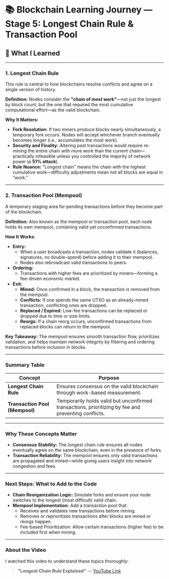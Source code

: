 # 📚 Blockchain Learning Journey — Stage 5: Longest Chain Rule & Transaction Pool

## 📖 What I Learned

---

### 1. Longest Chain Rule

This rule is central to how blockchains resolve conflicts and agree on a single version of history.

**Definition:** Nodes consider the **"chain of most work"**—not just the longest by block count, but the one that required the most cumulative computational effort—as the valid blockchain.

**Why It Matters:**

* **Fork Resolution:** If two miners produce blocks nearly simultaneously, a temporary fork occurs. Nodes will accept whichever branch eventually becomes longer (i.e., accumulates the most work).
* **Security and Finality:** Altering past transactions would require re-mining the entire chain with more work than the current chain—practically infeasible unless you controlled the majority of network power (a **51% attack**).
* **Rule Nuance:** "Longest chain" means the chain with the highest cumulative work—difficulty adjustments mean not all blocks are equal in “work.”

---

### 2. Transaction Pool (Mempool)

A temporary staging area for pending transactions before they become part of the blockchain.

**Definition:** Also known as the mempool or transaction pool, each node holds its own mempool, containing valid yet unconfirmed transactions.

**How It Works:**

* **Entry:**
    * When a user broadcasts a transaction, nodes validate it (balances, signatures, no double-spend) before adding it to their mempool.
    * Nodes also rebroadcast valid transactions to peers.
* **Ordering:**
    * Transactions with higher fees are prioritized by miners—forming a fee-driven economic market.
* **Exit:**
    * **Mined:** Once confirmed in a block, the transaction is removed from the mempool.
    * **Conflicts:** If one spends the same UTXO as an already-mined transaction, conflicting ones are dropped.
    * **Replaced / Expired:** Low-fee transactions can be replaced or dropped due to time or size limits.
    * **Reorgs:** If a chain reorg occurs, unconfirmed transactions from replaced blocks can return to the mempool.

**Key Takeaway:** The mempool ensures smooth transaction flow, prioritizes validation, and helps maintain network integrity by filtering and ordering transactions before inclusion in blocks.

---

### Summary Table

| Concept                    | Purpose                                                                               |
| -------------------------- | ------------------------------------------------------------------------------------- |
| **Longest Chain Rule** | Ensures consensus on the valid blockchain through work-based measurement.               |
| **Transaction Pool (Mempool)** | Temporarily holds valid but unconfirmed transactions, prioritizing by fee and preventing conflicts. |

---

### Why These Concepts Matter

* **Consensus Stability:** The longest chain rule ensures all nodes eventually agree on the same blockchain, even in the presence of forks.
* **Transaction Reliability:** The mempool ensures only valid transactions are propagated and mined—while giving users insight into network congestion and fees.

---

### Next Steps: What to Add to the Code

* **Chain Reorganization Logic:** Simulate forks and ensure your node switches to the longest (most difficult) valid chain.
* **Mempool Implementation:** Add a transaction pool that:
    * Receives and validates new transactions before mining.
    * Removes or reprioritizes transactions after blocks are mined or reorgs happen.
    * Fee-based Prioritization: Allow certain transactions (higher fee) to be included first when mining.

---

### About the Video

I watched this video to understand these topics thoroughly:
> **"Longest Chain Rule Explained"** — [YouTube Link](https://www.youtube.com/watch?v=your-youtube-link)